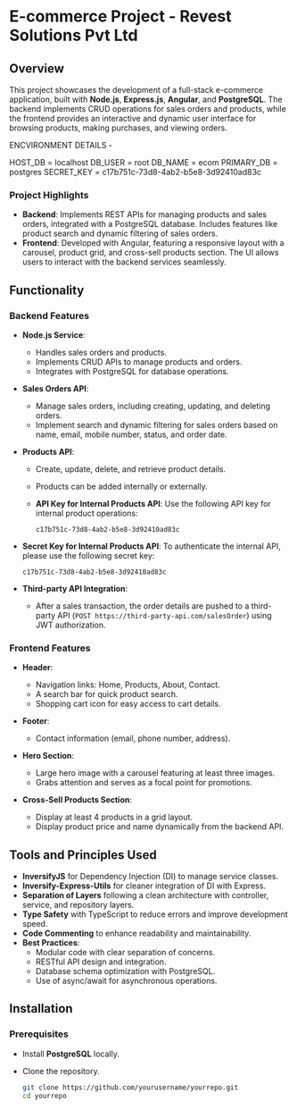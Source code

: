# E-commerce Project - Revest Solutions Pvt Ltd

## Overview

This project showcases the development of a full-stack e-commerce application, built with **Node.js**, **Express.js**, **Angular**, and **PostgreSQL**. The backend implements CRUD operations for sales orders and products, while the frontend provides an interactive and dynamic user interface for browsing products, making purchases, and viewing orders.

ENCVIRONMENT DETAILS - 

HOST_DB = localhost
DB_USER = root
DB_NAME = ecom
PRIMARY_DB = postgres
SECRET_KEY = c17b751c-73d8-4ab2-b5e8-3d92410ad83c

### Project Highlights
- **Backend**: Implements REST APIs for managing products and sales orders, integrated with a PostgreSQL database. Includes features like product search and dynamic filtering of sales orders.
- **Frontend**: Developed with Angular, featuring a responsive layout with a carousel, product grid, and cross-sell products section. The UI allows users to interact with the backend services seamlessly.

## Functionality

### Backend Features

- **Node.js Service**: 
  - Handles sales orders and products.
  - Implements CRUD APIs to manage products and orders.
  - Integrates with PostgreSQL for database operations.
  
- **Sales Orders API**: 
  - Manage sales orders, including creating, updating, and deleting orders.
  - Implement search and dynamic filtering for sales orders based on name, email, mobile number, status, and order date.

- **Products API**: 
  - Create, update, delete, and retrieve product details.
  - Products can be added internally or externally.
  - **API Key for Internal Products API**: Use the following API key for internal product operations:

    ```text
    c17b751c-73d8-4ab2-b5e8-3d92410ad83c
    ```

- **Secret Key for Internal Products API**: To authenticate the internal API, please use the following secret key:

    ```text
    c17b751c-73d8-4ab2-b5e8-3d92410ad83c
    ```

- **Third-party API Integration**: 
  - After a sales transaction, the order details are pushed to a third-party API (`POST https://third-party-api.com/salesOrder`) using JWT authorization.

### Frontend Features

- **Header**: 
  - Navigation links: Home, Products, About, Contact.
  - A search bar for quick product search.
  - Shopping cart icon for easy access to cart details.

- **Footer**: 
  - Contact information (email, phone number, address).

- **Hero Section**: 
  - Large hero image with a carousel featuring at least three images.
  - Grabs attention and serves as a focal point for promotions.

- **Cross-Sell Products Section**: 
  - Display at least 4 products in a grid layout.
  - Display product price and name dynamically from the backend API.

## Tools and Principles Used

- **InversifyJS** for Dependency Injection (DI) to manage service classes.
- **Inversify-Express-Utils** for cleaner integration of DI with Express.
- **Separation of Layers** following a clean architecture with controller, service, and repository layers.
- **Type Safety** with TypeScript to reduce errors and improve development speed.
- **Code Commenting** to enhance readability and maintainability.
- **Best Practices**: 
  - Modular code with clear separation of concerns.
  - RESTful API design and integration.
  - Database schema optimization with PostgreSQL.
  - Use of async/await for asynchronous operations.

## Installation

### Prerequisites

- Install **PostgreSQL** locally.
- Clone the repository.
  
  ```bash
  git clone https://github.com/yourusername/yourrepo.git
  cd yourrepo
